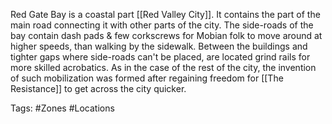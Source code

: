 Red Gate Bay is a coastal part [[Red Valley City]]. It contains the part of the main road connecting it with other parts of the city. The side-roads of the bay contain dash pads & few corkscrews for Mobian folk to move around at higher speeds, than walking by the sidewalk. Between the buildings and tighter gaps where side-roads can't be placed, are located grind rails for more skilled acrobatics. As in the case of the rest of the city, the invention of such mobilization was formed after regaining freedom for [[The Resistance]] to get across the city quicker.

Tags: #Zones #Locations 